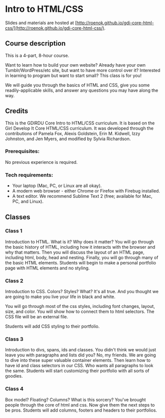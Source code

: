 # Intro to HTML/CSS
Slides and materials are hosted at [http://roenok.github.io/gdi-core-html-css/](http://roenok.github.io/gdi-core-html-css/).

## Course description
This is a 4-part, 8-hour course.

Want to learn how to build your own website? Already have your own Tumblr/WordPress/etc site, but want to have more control over it? Interested in learning to program but want to start small? This class is for you!

We will guide you through the basics of HTML and CSS, give you some readily-applicable skills, and answer any questions you may have along the way.

## Credits
This is the GDIRDU Core Intro to HTML/CSS curriculum. It is based on the Girl Develop It Core HTML/CSS curriculum. It was developed through the contributions of Pamela Fox, Alexis Goldstein, Erin M. Kidwell, Izzy Johnston, and Jen Myers, and modified by Sylvia Richardson.

### Prerequisites:
No previous experience is required.

### Tech requirements:
 - Your laptop (Mac, PC, or Linux are all okay).
 - A modern web browser - either Chrome or Firefox with Firebug installed.
 - A text editor. We recommend Sublime Text 2 (free; available for Mac, PC, and Linux).

## Classes
### Class 1
Introduction to HTML. What is it? Why does it matter?
You will go through the basic history of HTML, including how it interacts with the browser and why that matters.
Then you will discuss the layout of an HTML page, including html, body, head and nesting.
Finally, you will go through many of the basic HTML elements.
Students will begin to make a personal portfolio page with HTML elements and no styling.

### Class 2
Introduction to CSS. Colors? Styles? What? It's all true. And you thought we are going to make you live your life in black and white.

You will go through most of the css styles, including font changes, layout, size, and color. You will show how to connect them to html selectors. The CSS file will be an external file.

Students will add CSS styling to their portfolio.

### Class 3
Introduction to divs, spans, ids and classes. You didn't think we would just leave you with paragraphs and lists did you? No, my friends. We are going to dive into these super valuable container elements. Then learn how to have id and class selectors in our CSS. Who wants all paragraphs to look the same.
Students will start customizing their portfolio with all sorts of goodies.

### Class 4
Box model? Floating? Columns? What is this sorcery? You've brought people through the core of html and css. Now give them the next steps to be pros. Students will add columns, footers and headers to their portfolios.
